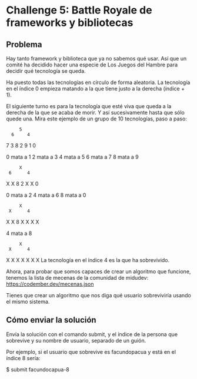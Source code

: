 # Challenge 5: Battle Royale de frameworks y bibliotecas

## Problema

Hay tanto framework y biblioteca que ya no sabemos qué usar. Así que un comité ha decidido hacer una especie de Los Juegos del Hambre para decidir qué tecnología se queda.

Ha puesto todas las tecnologías en círculo de forma aleatoria. La tecnología en el índice 0 empieza matando a la que tiene justo a la derecha (índice + 1).

El siguiente turno es para la tecnología que esté viva que queda a la derecha de la que se acaba de morir. Y así sucesivamente hasta que sólo quede una. Mira este ejemplo de un grupo de 10 tecnologías, paso a paso:

         5
      6     4

7 3
8 2
9 1
0

0 mata a 1
2 mata a 3
4 mata a 5
6 mata a 7
8 mata a 9

         X
     6      4

X X
8 2
X X
0

0 mata a 2
4 mata a 6
8 mata a 0

         X
     X      4

X X
8 X
X X
X

4 mata a 8

         X
     X      4

X X
X X
X X
X
La tecnología en el índice 4 es la que ha sobrevivido.

Ahora, para probar que somos capaces de crear un algoritmo que funcione, tenemos la lista de mecenas de la comunidad de midudev: https://codember.dev/mecenas.json

Tienes que crear un algoritmo que nos diga qué usuario sobreviviría usando el mismo sistema.

## Cómo enviar la solución

Envía la solución con el comando submit, y el índice de la persona que sobrevive y su nombre de usuario, separado de un guión.

Por ejemplo, si el usuario que sobrevive es facundopacua y está en el índice 8 sería:

$ submit facundocapua-8
